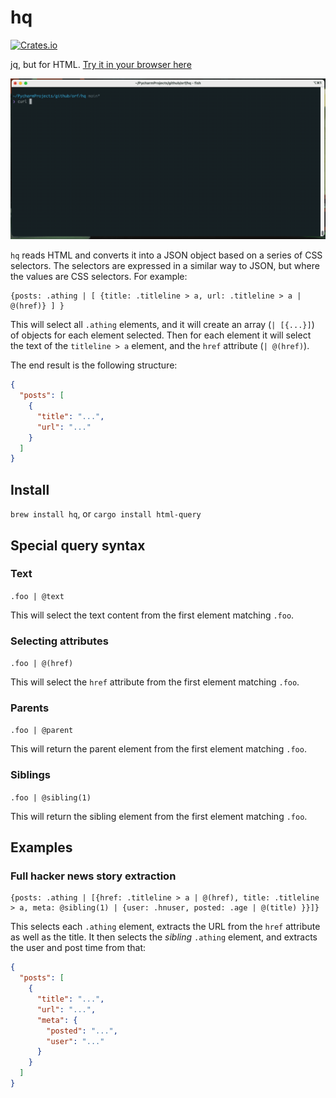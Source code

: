 # hq

[![Crates.io](https://img.shields.io/crates/v/html-query.svg)](https://crates.io/crates/html-query)

jq, but for HTML. [Try it in your browser here](https://orf.github.io/hq/)

![](./images/readme-example.gif)

`hq` reads HTML and converts it into a JSON object based on a series of CSS selectors. The selectors are expressed
in a similar way to JSON, but where the values are CSS selectors. For example:

```
{posts: .athing | [ {title: .titleline > a, url: .titleline > a | @(href)} ] }
```

This will select all `.athing` elements, and it will create an array (`| [{...}]`) of objects for each element selected.
Then for each element it will select the text of the `titleline > a` element, and the `href` attribute (`| @(href)`).

The end result is the following structure:

```json
{
  "posts": [
    {
      "title": "...",
      "url": "..."
    }
  ]
}
```

## Install

`brew install hq`, or `cargo install html-query`

## Special query syntax

### Text

`.foo | @text`

This will select the text content from the first element matching `.foo`.

### Selecting attributes

`.foo | @(href)`

This will select the `href` attribute from the first element matching `.foo`.

### Parents

`.foo | @parent`

This will return the parent element from the first element matching `.foo`.

### Siblings

`.foo | @sibling(1)`

This will return the sibling element from the first element matching `.foo`. 


## Examples

### Full hacker news story extraction

```
{posts: .athing | [{href: .titleline > a | @(href), title: .titleline > a, meta: @sibling(1) | {user: .hnuser, posted: .age | @(title) }}]}
```

This selects each `.athing` element, extracts the URL from the `href` attribute as well as the title. It then selects
the _sibling_ `.athing` element, and extracts the user and post time from that:

```json
{
  "posts": [
    {
      "title": "...",
      "url": "...",
      "meta": {
        "posted": "...",
        "user": "..."
      }
    }
  ]
}
```

